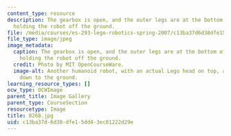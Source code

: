 ```yaml
---
content_type: resource
description: The gearbox is open, and the outer legs are at the bottom of their cycle,
  holding the robot off the ground.
file: /media/courses/es-293-lego-robotics-spring-2007/c13ba37d6d38dfe15dd43ec81222d29e_0268.jpg
file_type: image/jpeg
image_metadata:
  caption: The gearbox is open, and the outer legs are at the bottom of their cycle,
    holding the robot off the ground.
  credit: Photo by MIT OpenCourseWare.
  image-alt: Another humanoid robot, with an actual Lego head on top, and arms extending
    down to the ground.
learning_resource_types: []
ocw_type: OCWImage
parent_title: Image Gallery
parent_type: CourseSection
resourcetype: Image
title: 0268.jpg
uid: c13ba37d-6d38-dfe1-5dd4-3ec81222d29e
---
```

